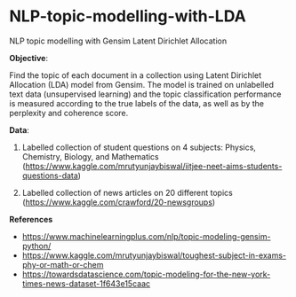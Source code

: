 # NLP-topic-modelling-with-LDA
NLP topic modelling with Gensim Latent Dirichlet Allocation

**Objective**: 

Find the topic of each document in a collection using Latent Dirichlet Allocation (LDA) model from Gensim. 
The model is trained on unlabelled text data (unsupervised learning) and the topic classification performance is measured according to the true labels of the data, as well as by the perplexity and coherence score.

**Data**: 

1) Labelled collection of student questions on 4 subjects: Physics, Chemistry, Biology, and Mathematics (https://www.kaggle.com/mrutyunjaybiswal/iitjee-neet-aims-students-questions-data)
   
2) Labelled collection of news articles on 20 different topics (https://www.kaggle.com/crawford/20-newsgroups)
  
**References**

* https://www.machinelearningplus.com/nlp/topic-modeling-gensim-python/
* https://www.kaggle.com/mrutyunjaybiswal/toughest-subject-in-exams-phy-or-math-or-chem
* https://towardsdatascience.com/topic-modeling-for-the-new-york-times-news-dataset-1f643e15caac
